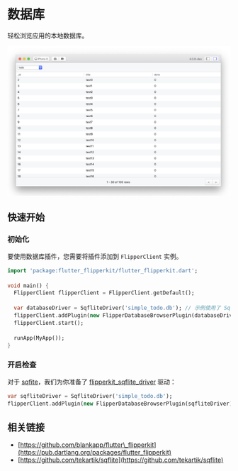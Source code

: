 # 数据库

轻松浏览应用的本地数据库。

![](../.gitbook/assets/database.png)

## 快速开始

### 初始化

要使用数据库插件，您需要将插件添加到 `FlipperClient` 实例。

```dart
import 'package:flutter_flipperkit/flutter_flipperkit.dart';

void main() {
  FlipperClient flipperClient = FlipperClient.getDefault();

  var databaseDriver = SqfliteDriver('simple_todo.db'); // 示例使用了 Sqflite
  flipperClient.addPlugin(new FlipperDatabaseBrowserPlugin(databaseDriver));
  flipperClient.start();

  runApp(MyApp());
}
```

### 开启检查

对于 [sqfite](https://github.com/tekartik/sqflite)，我们为你准备了 [flipperkit\_sqflite\_driver](https://github.com/blankapp/flutter_flipperkit_plugins/tree/master/packages/flipperkit_sqflite_driver) 驱动：

```dart
var sqfliteDriver = SqfliteDriver('simple_todo.db');
flipperClient.addPlugin(new FlipperDatabaseBrowserPlugin(sqfliteDriver));
```

## 相关链接

* [https://github.com/blankapp/flutter\_flipperkit](https://pub.dartlang.org/packages/flutter_flipperkit)
* [https://github.com/tekartik/sqflite](https://github.com/tekartik/sqflite)

